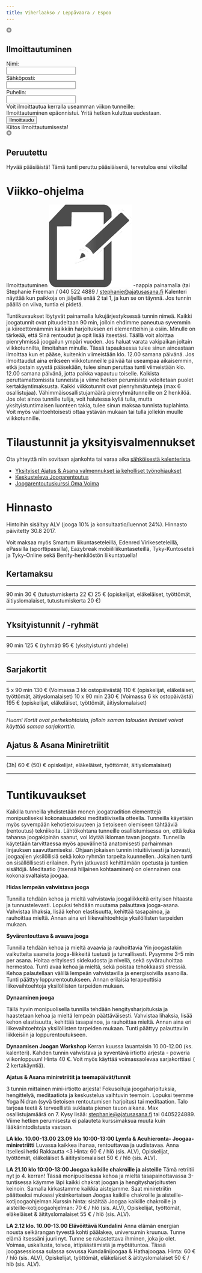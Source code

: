 ```yaml
---
title: Viherlaakso / Leppävaara / Espoo
---
```


<script type="text/javascript">
  $.get("/schedule.php", function(data) {
    $(".schedule-container").html(data)
  })
</script>

<div class="popup signup-popup">
<div class="popup-content">
 <img class="close" src="/img/popup_close.png" />
 <h2>Ilmoittautuminen</h2>
 <div class="course"></div>
 <div class="main-content">
  <input type="hidden" class="course-id" name="course-id" value="" />
  <div class="contact-info">Nimi: </div><input type="text" name="name" class="name" />
  <div class="contact-info">Sähköposti: </div><input type="text" name="email" class="email" />
  <div class="contact-info">Puhelin: </div><input type="text" name="phone" class="phone" />
  <div class="class-info">Voit ilmoittautua kerralla useamman viikon tunneille:</div>
  <div class="classes"></div>
  <div class="error">Ilmoittautuminen epäonnistui. Yritä hetken kuluttua uudestaan.</div>
  <input class="signup-button" type="button" value="Ilmoittaudu" />
 </div>
 </div>
 <div class="success signup-popup-ok">
   Kiitos ilmoittautumisesta!
 </div>
</div>

<div class="popup cancelled-popup">
 <div class="popup-content">
  <img class="close" src="/img/popup_close.png" />
  <h2>Peruutettu</h2>
  <p>Hyvää pääsiäistä! Tämä tunti peruttu pääsiäisenä, tervetuloa ensi viikolla!</p>
 </div>
</div>


Viikko-ohjelma
==============

<div class="schedule-container">
  <div class="schedule-loading"></div>
</div>

Ilmoittautuminen <img class="signup-info" src="/img/signup.png"></img> -nappia painamalla (tai Stephanie Freeman / 040 522 4889 / [stephanie@ajatusasana.fi](mailto:stephanie@ajatusasana.fi) Kalenteri näyttää kun paikkoja on jäljellä enää 2 tai 1, ja kun se on täynnä. Jos tunnin päällä on viiva, tuntia ei pidetä. 

Tuntikuvaukset löytyvät painamalla lukujärjestyksessä tunnin nimeä. Kaikki joogatunnit ovat pituudeltaan 90 min, jolloin ehdimme paneutua syvemmin ja kiireettömämmin kaikkiin harjoituksen eri elementteihin ja osiin.  Minulle on tärkeää, että Sinä rentoudut ja opit lisää itsestäsi. Täällä voit aloittaa pienryhmissä joogailun ympäri vuoden. Jos haluat varata vakipaikan joltain viikkotunnilta, ilmoitahan minulle. Tässä tapauksessa tulee sinun ainoastaan ilmoittaa kun et pääse, kuitenkin viimeistään klo. 12.00 samana päivänä. Jos ilmoittaudut aina erikseen viikkotunneille päivää tai useampaa aikaisemmin, etkä jostain syystä pääsekään, tulee sinun peruttaa tunti  viimeistään klo. 12.00 samana päivänä, jotta paikka vapautuu toiselle. Kaikista peruttamattomissta tunneista ja viime hetken perumisista veloitetaan puolet kertakäyntimaksusta. Kaikki viikkotunnit ovat pienryhmätunteja (max 6 osallistujaa). Vähimmäisosallistujamäärä pienryhmätunneille on 2 henkilöä. Jos olet ainoa tunnille tulija, voit halutessa kyllä tulla, mutta yksityistuntimaisen luonteen takia, tulee sinun maksaa tunnista tuplahinta. Voit myös vaihtoehtoisesti ottaa ystävän mukaan tai tulla jollekin muulle viikkotunnille. 


Tilaustunnit ja yksityisvalmennukset
====================================

Ota yhteyttä niin sovitaan ajankohta tai varaa aika <span class="ajanvaraus-link">[sähköisestä kalenterista](ajanvaraus.html)</span>.
 
* [Yksityiset Ajatus & Asana valmennukset ja keholliset työnohjaukset](valmennus.html)
* [Keskusteleva Joogarentoutus](rentoutus.html)
* [Joogarentoutuskurssi Oma Voima](#joogakurssi)

<div class="prices">

Hinnasto
========

Hintoihin sisältyy ALV (jooga 10% ja konsultaatio/luennot 24%). Hinnasto päivitetty 30.8 2017.

Voit maksaa myös Smartum liikuntaseteleillä, Edenred Virikeseteleillä, ePassilla (sporttipassilla), Eazybreak mobiililiikuntaseteillä, Tyky-Kuntoseteli ja Tyky-Online sekä Benify-henkilöstön liikuntatuella!

<div itemscope itemtype="http://data-vocabulary.org/Product">

<span itemprop="name">Kertamaksu</span> 
----------

-----     -------------------------
90 min     30 € (<span itemprop="description">tutustumiskerta</span> 22 €)
           25 € (opiskelijat, eläkeläiset, työttömät, äitiyslomalaiset, tutustumiskerta 20 €)
-----     -------------------------

</div>

Yksityistunnit / -ryhmät
-------------------------

-----      ------------------------
90 min     125 € (ryhmät)
            95 € (yksityistunti yhdelle)
-----      ------------------------

Sarjakortit
-----------

------------  ---------------------------------
 5 x 90 min   130 € (Voimassa 3 kk ostopäivästä)
              110 € (opiskelijat, eläkeläiset, työttömät, äitiyslomalaiset)
10 x 90 min   230 € (Voimassa 6 kk ostopäivästä)
              195 € (opiskelijat, eläkeläiset, työttömät, äitiyslomalaiset)
----------    ---------------------------------

<p>

*Huom! Kortit ovat perhekohtaisia, jolloin saman talouden ihmiset voivat käyttää samaa sarjakorttia.*

<p>

Ajatus & Asana Miniretriitit 
----------------------------

------------- ------------------------------------------------------------------------------
(3h)  60 € (50) € opiskelijat, eläkeläiset, työttömät, äitiyslomalaiset)
------------- ------------------------------------------------------------------------------


</div>

Tuntikuvaukset
==============

Kaikilla tunneilla yhdistetään monen joogatradition elementtejä monipuoliseksi kokonaisuudeksi meditatiivisella otteella. Tunneilla käyetään myös syvempään kehotietoisuuteen ja tietoiseen olemiseen tähtääviä (rentoutus) tekniikoita. Lähtökohtana tunneille osallistumisessa on, että kuka tahansa joogakipinän saanut, voi löytää ikioman tavan joogata. Tunneilla käytetään tarvittaessa myös apuvälineitä anatomisesti parhaimman linjauksen saavuttamiseksi. Ohjaan jokaisen tunnin intuitiivisesti ja luovasti, joogaajien yksilöllisiä sekä koko ryhmän tarpeita kuunnellen. Jokainen tunti on sisällöllisesti erilainen. Pyrin jatkuvasti kehittämään opetusta ja tuntien sisältöjä. Meditaatio (itsensä hiljainen kohtaaminen) on olennainen osa kokonaisvaltaista joogaa.

<a id="hidas"></a>
**Hidas lempeän vahvistava jooga**

Tunnilla tehdään kehoa ja mieltä vahvistavia joogaliikkeitä erityisen hitaasta ja tunnustelevasti. Lopuksi tehdään muutama palauttava jooga-asana. Vahvistaa lihaksia, lisää kehon elastisuutta, kehittää tasapainoa, ja rauhoittaa mieltä. Annan aina eri liikevaihtoehtoja yksilöllisten tarpeiden mukaan. 

<a id="yin"></a>
**Syvärentouttava & avaava jooga**

Tunnilla tehdään kehoa ja mieltä avaavia ja rauhoittavia Yin joogastakin vaikutteita saaneita jooga-liikkeitä tuetusti ja turvallisesti. Pysymme 3-5 min per asana. Hoitaa erityisesti sidekudosta ja niveliä, sekä syvärauhoittaa hermostoa. Tunti avaa kehoa ja mieltä, sekä poistaa tehokkaasti stressiä. Kehoa palautellaan välillä lempeän vahvistavilla ja energisoivilla asanoilla. Tunti päättyy loppurentoutukseen. Annan erilaisia terapeuttisia liikevaihtoehtoja yksilöllisten tarpeiden mukaan. 

<a id="trigger"></a>

<a id="alkeet"></a>


<a id="vahvistava"></a>
**Dynaaminen jooga**

Tällä hyvin monipuolisella tunnilla tehdään hengitysharjoituksia ja haastetaan kehoa ja mieltä lempeän päättäväisesti. Vahvistaa lihaksia, lisää kehon elastisuutta, kehittää tasapainoa, ja rauhoittaa mieltä. Annan aina eri liikevaihtoehtoja yksilöllisten tarpeiden mukaan. Tunti päättyy palauttaviin liikkeisiin ja loppurentoutukseen. 

**Dynaamisen Joogan Workshop** 
Kerran kuussa lauantaisin 10.00-12.00 (ks. kalenteri). Kahden tunnin vahvistava ja syventävä irtiotto arjesta - poweria viikonloppuun! Hinta 40 €. Voit myös käyttää voimassaolevaa sarjakorttiasi ( 2 kertakäyntiä).


<a id="retriitti"></a>
**Ajatus & Asana miniretriitit ja teemapäivät/tunnit**

3 tunnin mittainen mini-irtiotto arjesta! Fokusoituja joogaharjoituksia, hengittelyä, meditaatiota ja keskustelua vaihtuvin teemoin. Lopuksi teemme Yoga Nidran (syvä tietoisen rentoutumisen harjoitus) tai meditaation. Talo tarjoaa teetä & terveellistä suklaata pienen tauon aikana. Max osallistujamäärä on 7. Kysy lisää: stephanie@ajatusasana.fi tai 0405224889. Viime hetken perumisesta ei palauteta kurssimaksua muuta kuin lääkärintodistusta vastaan. 

**LA klo. 10.00-13.00 23.09 klo 10:00-13:00 Lymfa & Acuhieronta- Joogaa- miniretriitti** 
Luvassa kaikkea ihanaa, rentouttavaa ja uudistavaa. Anna itsellesi hetki Rakkautta <3
Hinta: 60 € / hlö (sis. ALV), Opiskelijat, työttömät, eläkeläiset & äitityslomalaiset 50 € / hlö (sis. ALV).

**LA 21.10 klo 10:00-13:00 Joogaa kaikille chakroille ja aisteille** Tämä retriitii nyt jo 4. kerran!
Tässä monipuolisessa kehoa ja mieltä tasapainottavassa 3-tuntisessa käymme läpi kaikki chakrat joogan ja hengitysharjoitusten keinoin. Samalla kirkastamme kaikkia aistejamme. Saat miniretriitin päätteeksi mukaasi yksinkertaisen Joogaa kaikille chakroille ja aisteille-kotijoogaohjelman.Kurssin hinta: sisältää Joogaa kaikille chakroille ja aisteille-kotijoogaohjelman: 70 € / hlö (sis. ALV), Opiskelijat, työttömät, eläkeläiset & äitityslomalaiset 55 € / hlö (sis. ALV).

**LA 2.12 klo. 10.00-13.00 Elävöittävä Kundalini** Anna elämän energian nousta selkärangan tyvestä kohti päälakea, universumin kruunua. Tunne elämä itsessäni juuri nyt. Tunne se rakastettava ihminen, joka jo olet. Voimaa, uskallusta, toivoa, irtipäästämistä ja myötätuntoa. Tässä joogasessiossa sulassa sovussa Kundalinijoogaa & Hathajoogaa. Hinta: 60 € / hlö (sis. ALV), Opiskelijat, työttömät, eläkeläiset & äitityslomalaiset 50 € / hlö (sis. ALV).



